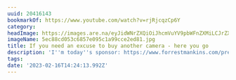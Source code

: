 ```yaml
---
uuid: 20416143
bookmarkOf: https://www.youtube.com/watch?v=rjRjcqzCp6Y
category: 
headImage: https://images.are.na/eyJidWNrZXQiOiJhcmVuYV9pbWFnZXMiLCJrZXkiOiIyMDQxNjE0My9vcmlnaW5hbF81ZWM4OGNkMDUzYzY4NTdlMDk1YzFhOTljY2UyZWQ4MS5qcGciLCJlZGl0cyI6eyJyZXNpemUiOnsid2lkdGgiOjEyMDAsImhlaWdodCI6MTIwMCwiZml0IjoiaW5zaWRlIiwid2l0aG91dEVubGFyZ2VtZW50Ijp0cnVlfSwid2VicCI6eyJxdWFsaXR5Ijo5MH0sImpwZWciOnsicXVhbGl0eSI6OTB9LCJyb3RhdGUiOm51bGx9fQ==?bc=0
imageName: 5ec88cd053c6857e095c1a99cce2ed81.jpg
title: If you need an excuse to buy another camera - here you go
description: 'I''m today''s sponsor: https://www.forrestmankins.com/presets'
tags: 
date: '2023-02-16T14:24:13.992Z'
---
```

